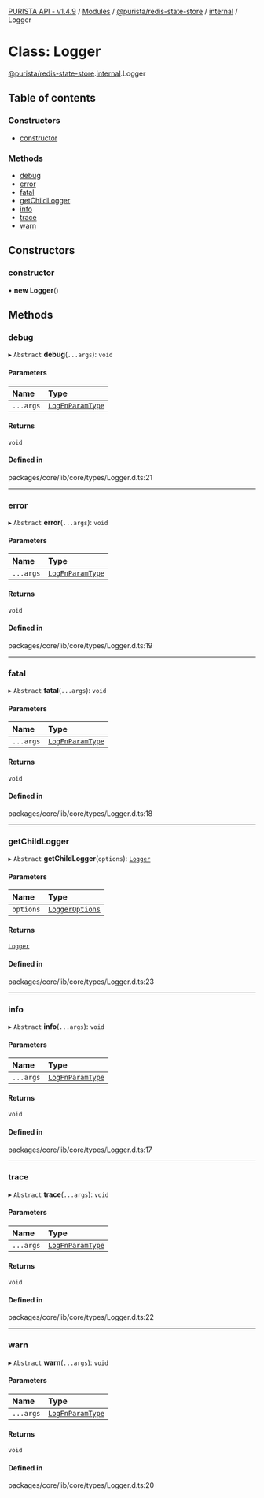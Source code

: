 [PURISTA API - v1.4.9](../README.md) / [Modules](../modules.md) / [@purista/redis-state-store](../modules/purista_redis_state_store.md) / [internal](../modules/purista_redis_state_store.internal.md) / Logger

# Class: Logger

[@purista/redis-state-store](../modules/purista_redis_state_store.md).[internal](../modules/purista_redis_state_store.internal.md).Logger

## Table of contents

### Constructors

- [constructor](purista_redis_state_store.internal.Logger.md#constructor)

### Methods

- [debug](purista_redis_state_store.internal.Logger.md#debug)
- [error](purista_redis_state_store.internal.Logger.md#error)
- [fatal](purista_redis_state_store.internal.Logger.md#fatal)
- [getChildLogger](purista_redis_state_store.internal.Logger.md#getchildlogger)
- [info](purista_redis_state_store.internal.Logger.md#info)
- [trace](purista_redis_state_store.internal.Logger.md#trace)
- [warn](purista_redis_state_store.internal.Logger.md#warn)

## Constructors

### constructor

• **new Logger**()

## Methods

### debug

▸ `Abstract` **debug**(`...args`): `void`

#### Parameters

| Name | Type |
| :------ | :------ |
| `...args` | [`LogFnParamType`](../modules/purista_redis_state_store.internal.md#logfnparamtype) |

#### Returns

`void`

#### Defined in

packages/core/lib/core/types/Logger.d.ts:21

___

### error

▸ `Abstract` **error**(`...args`): `void`

#### Parameters

| Name | Type |
| :------ | :------ |
| `...args` | [`LogFnParamType`](../modules/purista_redis_state_store.internal.md#logfnparamtype) |

#### Returns

`void`

#### Defined in

packages/core/lib/core/types/Logger.d.ts:19

___

### fatal

▸ `Abstract` **fatal**(`...args`): `void`

#### Parameters

| Name | Type |
| :------ | :------ |
| `...args` | [`LogFnParamType`](../modules/purista_redis_state_store.internal.md#logfnparamtype) |

#### Returns

`void`

#### Defined in

packages/core/lib/core/types/Logger.d.ts:18

___

### getChildLogger

▸ `Abstract` **getChildLogger**(`options`): [`Logger`](purista_redis_state_store.internal.Logger.md)

#### Parameters

| Name | Type |
| :------ | :------ |
| `options` | [`LoggerOptions`](../modules/purista_redis_state_store.internal.md#loggeroptions) |

#### Returns

[`Logger`](purista_redis_state_store.internal.Logger.md)

#### Defined in

packages/core/lib/core/types/Logger.d.ts:23

___

### info

▸ `Abstract` **info**(`...args`): `void`

#### Parameters

| Name | Type |
| :------ | :------ |
| `...args` | [`LogFnParamType`](../modules/purista_redis_state_store.internal.md#logfnparamtype) |

#### Returns

`void`

#### Defined in

packages/core/lib/core/types/Logger.d.ts:17

___

### trace

▸ `Abstract` **trace**(`...args`): `void`

#### Parameters

| Name | Type |
| :------ | :------ |
| `...args` | [`LogFnParamType`](../modules/purista_redis_state_store.internal.md#logfnparamtype) |

#### Returns

`void`

#### Defined in

packages/core/lib/core/types/Logger.d.ts:22

___

### warn

▸ `Abstract` **warn**(`...args`): `void`

#### Parameters

| Name | Type |
| :------ | :------ |
| `...args` | [`LogFnParamType`](../modules/purista_redis_state_store.internal.md#logfnparamtype) |

#### Returns

`void`

#### Defined in

packages/core/lib/core/types/Logger.d.ts:20
